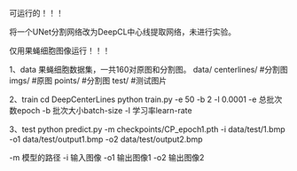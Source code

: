 可运行的！！！

将一个UNet分割网络改为DeepCL中心线提取网络，未进行实验。

仅用果蝇细胞图像运行！！！


1、data
果蝇细胞数据集，一共160对原图和分割图。
data/
             centerlines/    #分割图
             imgs/             #原图
             points/           #分割图
             test/               #测试图片

2、train
cd DeepCenterLines
python train.py -e 50 -b 2 -l 0.0001 
-e       总批次数epoch
-b       批次大小batch-size
-l        学习率learn-rate

3、test
python predict.py -m checkpoints/CP_epoch1.pth -i data/test/1.bmp -o1 data/test/output1.bmp -o2 data/test/output2.bmp

-m      模型的路径
-i        输入图像
-o1     输出图像1
-o2     输出图像2